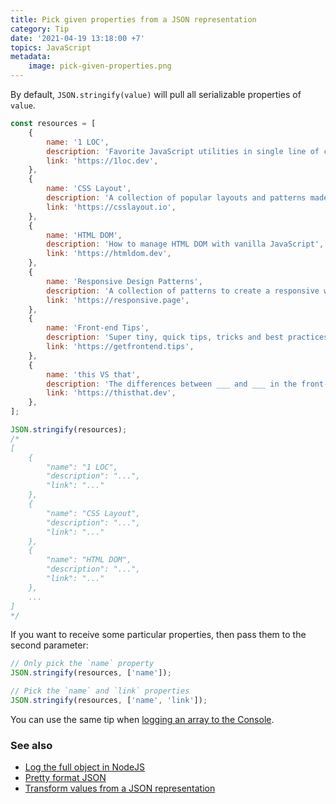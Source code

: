 ```yaml
---
title: Pick given properties from a JSON representation
category: Tip
date: '2021-04-19 13:18:00 +7'
topics: JavaScript
metadata:
    image: pick-given-properties.png
---
```


By default, `JSON.stringify(value)` will pull all serializable properties of `value`.

```js
const resources = [
    {
        name: '1 LOC',
        description: 'Favorite JavaScript utilities in single line of code',
        link: 'https://1loc.dev',
    },
    {
        name: 'CSS Layout',
        description: 'A collection of popular layouts and patterns made with CSS',
        link: 'https://csslayout.io',
    },
    {
        name: 'HTML DOM',
        description: 'How to manage HTML DOM with vanilla JavaScript',
        link: 'https://htmldom.dev',
    },
    {
        name: 'Responsive Design Patterns',
        description: 'A collection of patterns to create a responsive web page',
        link: 'https://responsive.page',
    },
    {
        name: 'Front-end Tips',
        description: 'Super tiny, quick tips, tricks and best practices of front-end development',
        link: 'https://getfrontend.tips',
    },
    {
        name: 'this VS that',
        description: 'The differences between ___ and ___ in the front-end development',
        link: 'https://thisthat.dev',
    },
];

JSON.stringify(resources);
/*
[
	{
		"name": "1 LOC",
		"description": "...",
		"link": "..."
	},
	{
		"name": "CSS Layout",
		"description": "...",
		"link": "..."
	},
	{
		"name": "HTML DOM",
		"description": "...",
		"link": "..."
	},
    ...
]
*/
```

If you want to receive some particular properties, then pass them to the second parameter:

```js
// Only pick the `name` property
JSON.stringify(resources, ['name']);

// Pick the `name` and `link` properties
JSON.stringify(resources, ['name', 'link']);
```

You can use the same tip when [logging an array to the Console](/log-an-array-to-the-console.html).

### See also

-   [Log the full object in NodeJS](/log-the-full-object-in-nodejs.html)
-   [Pretty format JSON](/pretty-format-json.html)
-   [Transform values from a JSON representation](/transform-values-from-a-json-representation.html)
